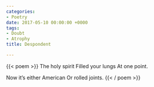 ```yaml
---
categories:
- Poetry
date: 2017-05-10 00:00:00 +0000
tags:
- Doubt
- Atrophy
title: Despondent

---
```

{{< poem >}}
The holy spirit
Filled your lungs
At one point.

Now it’s either
American
Or rolled joints.
{{< / poem >}}